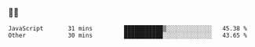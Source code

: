 ### 👨‍💻

<!--START_SECTION:waka-->

```text
JavaScript       31 mins         ███████████▒░░░░░░░░░░░░░   45.38 %
Other            30 mins         ███████████░░░░░░░░░░░░░░   43.65 %
```

<!--END_SECTION:waka-->
